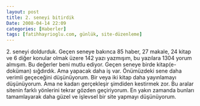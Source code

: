 ```yaml
---
layout: post
title: 2. seneyi bitirdik
Date: 2008-04-14 22:09
categories: [Haberler]
tags: [fatihhayrioglu.com, günlük, site-düzenleme]
---
```


​2. seneyi doldurduk. Geçen seneye bakınca 85 haber, 27 makale, 24 kitap
ve 6 diğer konular olmak üzere 142 yazı yazmışım, bu yazılara 1304 yorum
almışım. Bu değerler beni mutlu ediyor. Geçen seneye birde
kitap(e-doküman) sığdırdık. Ama yapacak daha iş var. Önümüzdeki sene
daha verimli geçeceğini düşünüyorum. Bir veya iki kitap daha yayınlamayı
düşünüyorum. Ama ne kadarı gerçekleşir şimdiden kestirmek zor. Bu aralar
sitenin farklı yönlerini tekrar gözden geçiriyorum. En yakın zamanda
bunları tamamlayarak daha güzel ve işlevsel bir site yapmayı
düşünüyorum.
